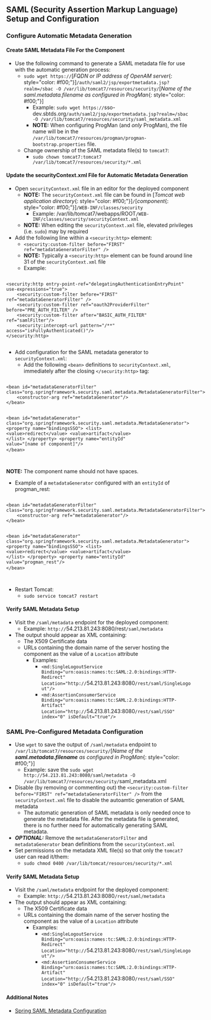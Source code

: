 ## SAML (Security Assertion Markup Language) Setup and Configuration

### Configure Automatic Metadata Generation

#### Create SAML Metadata File For the Component
* Use the following command to generate a SAML metadata file for use with the automatic generation process:
  * `sudo wget https://`[*FQDN or IP address of OpenAM server*{: style="color: #f00;"}]`/auth/saml2/jsp/exportmetadata.jsp?realm=/sbac -O /var/lib/tomcat7/resources/security/`[*Name of the saml.metadata.filename as configured in ProgMan*{: style="color: #f00;"}]
    * Example:  `sudo wget https://`<span class="placeholder-example">sso-dev.sbtds.org</span>`/auth/saml2/jsp/exportmetadata.jsp?realm=/sbac -O /var/lib/tomcat7/resources/security/saml_metadata.xml`
    * **NOTE:**  When configuring ProgMan (and *only* ProgMan), the file name will be in the `/var/lib/tomcat7/resources/progman/progman-bootstrap.properties` file.
  * Change ownership of the SAML metadata file(s) to `tomcat7`:
    * `sudo chown tomcat7:tomcat7 /var/lib/tomcat7/resources/security/*.xml`

#### Update the securityContext.xml File for Automatic Metadata Generation
* Open `securityContext.xml` file in an editor for the deployed component
  * **NOTE:** The `securityContext.xml` file can be found in [*Tomcat web application directory*{: style="color: #f00;"}]`/`[*component*{: style="color: #f00;"}]`/WEB-INF/classes/security`
    * Example: <span class="placeholder-example">/var/lib/tomcat7/webapps/ROOT</span>`/WEB-INF/classes/security/securityContext.xml`
  * **NOTE:** When editing the `securityContext.xml` file, elevated privileges (i.e. `sudo`) may by required
* Add the following line within a `<security:http>` element:
  * `<security:custom-filter before="FIRST" ref="metadataGeneratorFilter" />`
  * **NOTE:** Typically a `<security:http>` element can be found around line 31 of the `securityContext.xml` file
  * Example:

<div class="highlighter-rouge" style="display: inline-flex;">
<pre class="highlight">
<code>&lt;security:http entry-point-ref="delegatingAuthenticationEntryPoint" use-expressions="true"&gt;
    <span class="placeholder-example">&lt;security:custom-filter before="FIRST" ref="metadataGeneratorFilter" /&gt;</span>
    &lt;security:custom-filter ref="oauth2ProviderFilter" before="PRE_AUTH_FILTER" /&gt;
    &lt;security:custom-filter after="BASIC_AUTH_FILTER" ref="samlFilter"/&gt;
    &lt;security:intercept-url pattern="/**" access="isFullyAuthenticated()"/&gt;
&lt;/security:http&gt;</code>
</pre>
</div>


* Add configuration for the SAML metadata generator to `securityContext.xml`:
  * Add the following `<bean>` definitions to `securityContext.xml`, immediately after the closing `</security:http>` tag:

<div class="highlighter-rouge" style="display: inline-flex;">
<pre class="highlight">
<code>&lt;bean id="metadataGeneratorFilter" class="org.springframework.security.saml.metadata.MetadataGeneratorFilter"&gt;
    &lt;constructor-arg ref="metadataGenerator"/&gt;
&lt;/bean&gt;

&lt;bean id="metadataGenerator" class="org.springframework.security.saml.metadata.MetadataGenerator"&gt;
    &lt;property name="bindingsSSO"&gt;
        &lt;list&gt;
            &lt;value&gt;redirect&lt;/value&gt;
            &lt;value&gt;artifact&lt;/value&gt;
        &lt;/list&gt;
    &lt;/property&gt;
    &lt;property name="entityId" value="[<span class="placeholder">name of component</span>]"/&gt;
&lt;/bean&gt;</code>
</pre>
</div>

**NOTE:** The component name should not have spaces.

* Example of a `metadataGenerator` configured with an `entityId` of <span class="placeholder-example">progman_rest</span>:

<div class="highlighter-rouge" style="display: inline-flex;">
<pre class="highlight">
<code>&lt;bean id="metadataGeneratorFilter" class="org.springframework.security.saml.metadata.MetadataGeneratorFilter"&gt;
    &lt;constructor-arg ref="metadataGenerator"/&gt;
&lt;/bean&gt;

&lt;bean id="metadataGenerator" class="org.springframework.security.saml.metadata.MetadataGenerator"&gt;
    &lt;property name="bindingsSSO"&gt;
        &lt;list&gt;
            &lt;value&gt;redirect&lt;/value&gt;
            &lt;value&gt;artifact&lt;/value&gt;
        &lt;/list&gt;
    &lt;/property&gt;
    &lt;property name="entityId" value="<span class="placeholder-example">progman_rest</span>"/&gt;
&lt;/bean&gt;</code>
</pre>
</div>

* Restart Tomcat:
  * `sudo service tomcat7 restart`

#### Verify SAML Metadata Setup
* Visit the `/saml/metadata` endpoint for the deployed component:
  * Example:  `http://`<span class="placeholder-example">54.213.81.243:8080/rest</span>`/saml/metadata`
* The output should appear as XML containing:
  * The X509 Certificate data
  * URLs containing the domain name of the server hosting the component as the value of a `Location` attribute
    * Examples:
      * `<md:SingleLogoutService Binding="urn:oasis:names:tc:SAML:2.0:bindings:HTTP-Redirect" Location="http://`<span class="placeholder-example">54.213.81.243:8080</span>`/rest/saml/SingleLogout"/>`
      * `<md:AssertionConsumerService Binding="urn:oasis:names:tc:SAML:2.0:bindings:HTTP-Artifact" Location="http://`<span class="placeholder-example">54.213.81.243:8080</span>`/rest/saml/SSO" index="0" isDefault="true"/>`

### SAML Pre-Configured Metadata Configuration
* Use `wget` to save the output of `/saml/metadata` endpoint to `/var/lib/tomcat7/resources/security/`[*Name of the **saml.metadata.filename** as configured in ProgMan*{: style="color: #f00;"}]
  * Example: save the `sudo wget http://54.213.81.243:8080/saml/metadata -O /var/lib/tomcat7/resources/security/`<span class="placeholder-example">saml_metadata.xml</span>
* Disable (by removing or commenting out) the `<security:custom-filter before="FIRST" ref="metadataGeneratorFilter" />` from the `securityContext.xml` file to disable the autoamtic generation of SAML metadata
  * The automatic generation of SAML metadata is only needed once to generate the metadata file.  After the metadata file is generated, there is no further need for automatically generating SAML metadata.
* ***OPTIONAL:*** Remove the `metadataGeneratorFilter` and `metadataGenerator` bean definitions from the `securityContext.xml`
* Set permissions on the metadata XML file(s) so that only the `tomcat7` user can read it/them:
  * `sudo chmod 0400 /var/lib/tomcat/resources/security/*.xml`

#### Verify SAML Metadata Setup
* Visit the `/saml/metadata` endpoint for the deployed component:
  * Example:  `http://`<span class="placeholder-example">54.213.81.243:8080</span>`/rest/saml/metadata`
* The output should appear as XML containing:
  * The X509 Certificate data
  * URLs containing the domain name of the server hosting the component as the value of a `Location` attribute
    * Examples:
      * `<md:SingleLogoutService Binding="urn:oasis:names:tc:SAML:2.0:bindings:HTTP-Redirect" Location="http://`<span class="placeholder-example">54.213.81.243:8080</span>`/rest/saml/SingleLogout"/>`
      * `<md:AssertionConsumerService Binding="urn:oasis:names:tc:SAML:2.0:bindings:HTTP-Artifact" Location="http://`<span class="placeholder-example">54.213.81.243:8080</span>`/rest/saml/SSO" index="0" isDefault="true"/>`

#### Additional Notes
* [Spring SAML Metadata Configuration](http://docs.spring.io/spring-security-saml/docs/current/reference/html/configuration-metadata.html#configuration-metadata-sp-generation)